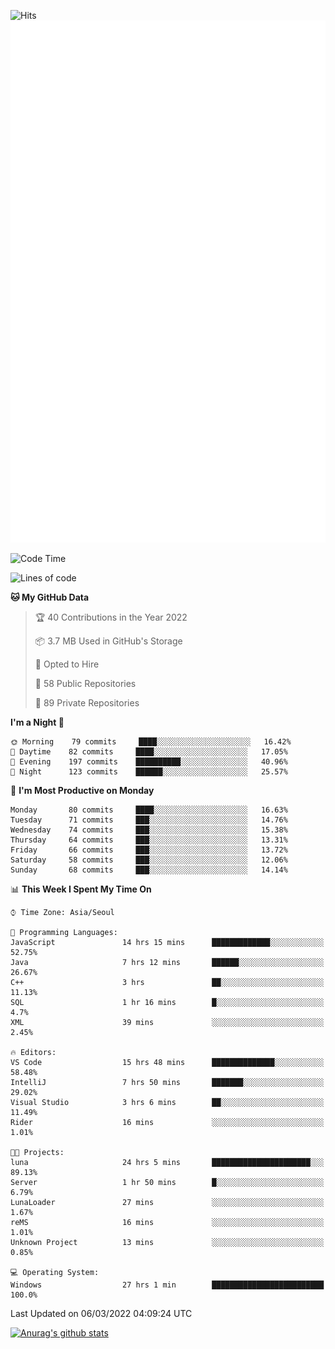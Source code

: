 ![Hits](https://hits.seeyoufarm.com/api/count/incr/badge.svg?url=https%3A%2F%2Fgithub.com%2Fkokose1234&count_bg=%2379C83D&title_bg=%23555555&icon=apple.svg&icon_color=%23E7E7E7&title=hits&edge_flat=false)
<br/>
![Metrics](https://github.com/kokose1234/kokose1234/blob/main/github-metrics.svg)

<!--START_SECTION:waka-->
![Code Time](http://img.shields.io/badge/Code%20Time-543%20hrs%2019%20mins-blue)

![Lines of code](https://img.shields.io/badge/From%20Hello%20World%20I%27ve%20Written-8%20Million%20lines%20of%20code-blue)

**🐱 My GitHub Data** 

> 🏆 40 Contributions in the Year 2022
 > 
> 📦 3.7 MB Used in GitHub's Storage 
 > 
> 💼 Opted to Hire
 > 
> 📜 58 Public Repositories 
 > 
> 🔑 89 Private Repositories  
 > 
**I'm a Night 🦉** 

```text
🌞 Morning    79 commits     ████░░░░░░░░░░░░░░░░░░░░░   16.42% 
🌆 Daytime    82 commits     ████░░░░░░░░░░░░░░░░░░░░░   17.05% 
🌃 Evening    197 commits    ██████████░░░░░░░░░░░░░░░   40.96% 
🌙 Night      123 commits    ██████░░░░░░░░░░░░░░░░░░░   25.57%

```
📅 **I'm Most Productive on Monday** 

```text
Monday       80 commits     ████░░░░░░░░░░░░░░░░░░░░░   16.63% 
Tuesday      71 commits     ███░░░░░░░░░░░░░░░░░░░░░░   14.76% 
Wednesday    74 commits     ███░░░░░░░░░░░░░░░░░░░░░░   15.38% 
Thursday     64 commits     ███░░░░░░░░░░░░░░░░░░░░░░   13.31% 
Friday       66 commits     ███░░░░░░░░░░░░░░░░░░░░░░   13.72% 
Saturday     58 commits     ███░░░░░░░░░░░░░░░░░░░░░░   12.06% 
Sunday       68 commits     ███░░░░░░░░░░░░░░░░░░░░░░   14.14%

```


📊 **This Week I Spent My Time On** 

```text
⌚︎ Time Zone: Asia/Seoul

💬 Programming Languages: 
JavaScript               14 hrs 15 mins      █████████████░░░░░░░░░░░░   52.75% 
Java                     7 hrs 12 mins       ██████░░░░░░░░░░░░░░░░░░░   26.67% 
C++                      3 hrs               ██░░░░░░░░░░░░░░░░░░░░░░░   11.13% 
SQL                      1 hr 16 mins        █░░░░░░░░░░░░░░░░░░░░░░░░   4.7% 
XML                      39 mins             ░░░░░░░░░░░░░░░░░░░░░░░░░   2.45%

🔥 Editors: 
VS Code                  15 hrs 48 mins      ██████████████░░░░░░░░░░░   58.48% 
IntelliJ                 7 hrs 50 mins       ███████░░░░░░░░░░░░░░░░░░   29.02% 
Visual Studio            3 hrs 6 mins        ██░░░░░░░░░░░░░░░░░░░░░░░   11.49% 
Rider                    16 mins             ░░░░░░░░░░░░░░░░░░░░░░░░░   1.01%

🐱‍💻 Projects: 
luna                     24 hrs 5 mins       ██████████████████████░░░   89.13% 
Server                   1 hr 50 mins        █░░░░░░░░░░░░░░░░░░░░░░░░   6.79% 
LunaLoader               27 mins             ░░░░░░░░░░░░░░░░░░░░░░░░░   1.67% 
reMS                     16 mins             ░░░░░░░░░░░░░░░░░░░░░░░░░   1.01% 
Unknown Project          13 mins             ░░░░░░░░░░░░░░░░░░░░░░░░░   0.85%

💻 Operating System: 
Windows                  27 hrs 1 min        █████████████████████████   100.0%

```


 Last Updated on 06/03/2022 04:09:24 UTC
<!--END_SECTION:waka-->

[![Anurag's github stats](https://github-readme-stats.vercel.app/api?username=kokose1234&theme=dracula)](https://github.com/anuraghazra/github-readme-stats)



	
